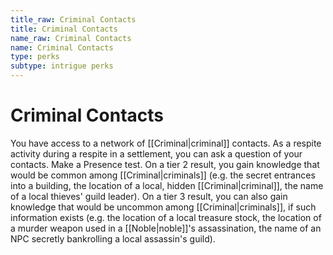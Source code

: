 ```yaml
---
title_raw: Criminal Contacts
title: Criminal Contacts
name_raw: Criminal Contacts
name: Criminal Contacts
type: perks
subtype: intrigue perks
---
```


# Criminal Contacts

You have access to a network of [[Criminal|criminal]] contacts. As a respite activity during a respite in a settlement, you can ask a question of your contacts. Make a Presence test. On a tier 2 result, you gain knowledge that would be common among [[Criminal|criminals]] (e.g. the secret entrances into a building, the location of a local, hidden [[Criminal|criminal]], the name of a local thieves' guild leader). On a tier 3 result, you can also gain knowledge that would be uncommon among [[Criminal|criminals]], if such information exists (e.g. the location of a local treasure stock, the location of a murder weapon used in a [[Noble|noble]]'s assassination, the name of an NPC secretly bankrolling a local assassin's guild).
